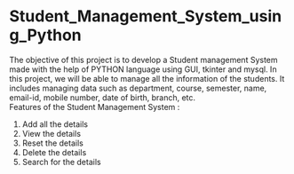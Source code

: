 # Student_Management_System_using_Python
The objective of this project is to develop a Student management System made with the help of PYTHON language using GUI, tkinter and mysql. In this project, we will be able to manage all the information of the students. It includes managing data such as department, course, semester, name, email-id, mobile number, date of birth, branch, etc.                                                                         
Features of the Student Management System :
1. Add all the details
2. View the details
3. Reset the details
4. Delete the details
5. Search for the details
